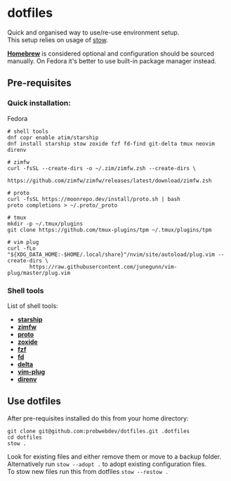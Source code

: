 # dotfiles

Quick and organised way to use/re-use environment setup.\
This setup relies on usage of [stow](https://www.gnu.org/software/stow/).

[**Homebrew**](https://brew.sh/) is considered optional and configuration should be sourced manually. On Fedora it's better to use built-in package manager instead.

## Pre-requisites

### Quick installation:

Fedora

```shell
# shell tools
dnf copr enable atim/starship
dnf install starship stow zoxide fzf fd-find git-delta tmux neovim direnv

# zimfw
curl -fsSL --create-dirs -o ~/.zim/zimfw.zsh --create-dirs \
      https://github.com/zimfw/zimfw/releases/latest/download/zimfw.zsh

# proto
curl -fsSL https://moonrepo.dev/install/proto.sh | bash
proto completions > ~/.proto/_proto

# tmux
mkdir -p ~/.tmux/plugins
git clone https://github.com/tmux-plugins/tpm ~/.tmux/plugins/tpm

# vim plug
curl -fLo "${XDG_DATA_HOME:-$HOME/.local/share}"/nvim/site/autoload/plug.vim --create-dirs \
       https://raw.githubusercontent.com/junegunn/vim-plug/master/plug.vim
```

### Shell tools

List of shell tools:

- [**starship**](https://github.com/starship/starship)
- [**zimfw**](https://github.com/zimfw/zimfw)
- [**proto**](https://moonrepo.dev/proto)
- [**zoxide**](https://github.com/ajeetdsouza/zoxide)
- [**fzf**](https://github.com/junegunn/fzf)
- [**fd**](https://github.com/sharkdp/fd)
- [**delta**](https://github.com/dandavison/delta)
- [**vim-plug**](https://github.com/junegunn/vim-plug)
- [**direnv**](https://github.com/direnv/direnv)

## Use dotfiles

After pre-requisites installed do this from your home directory:

```shell
git clone git@github.com:probwebdev/dotfiles.git .dotfiles
cd dotfiles
stow .
```

Look for existing files and either remove them or move to a backup folder. Alternatively run `stow --adopt .` to adopt existing configuration files.   
To stow new files run this from dotfiles `stow --restow .`
